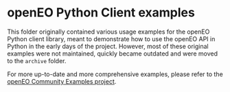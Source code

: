 # openEO Python Client examples

This folder originally contained various usage examples for the openEO Python client library,
meant to demonstrate how to use the openEO API in Python in the early days of the project.
However, most of these original examples were not maintained, quickly became outdated
and were moved to the `archive` folder.

For more up-to-date and more comprehensive examples,
please refer to the
[openEO Community Examples project](https://github.com/Open-EO/openeo-community-examples).

